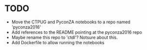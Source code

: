 # TODO

  * Move the CTPUG and PyconZA notebooks to a repo named 'pyconza2016'
  * Add references to the README pointing at the pyconza2016 repo
  * Maybe rename this repo to 'ctdl'? Notsure about this.
  * Add Dockerfile to allow running the notebooks

